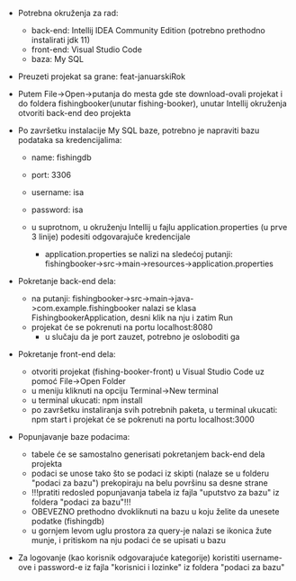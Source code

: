 * Potrebna okruženja za rad:
	- back-end: Intellij IDEA Community Edition (potrebno prethodno instalirati jdk 11)
	- front-end: Visual Studio Code
	- baza: My SQL 

* Preuzeti projekat sa grane: feat-januarskiRok

- Putem File->Open->putanja do mesta gde ste download-ovali projekat i do foldera fishingbooker(unutar fishing-booker), unutar Intellij okruženja otvoriti back-end deo projekta

- Po završetku instalacije My SQL baze, potrebno je napraviti bazu podataka sa kredencijalima:
	- name: fishingdb
	- port: 3306
	- username: isa
	- password: isa
	
	- u suprotnom, u okruženju Intellij u fajlu application.properties (u prve 3 linije) podesiti odgovarajuče kredencijale
		- application.properties se nalizi na sledećoj putanji: fishingbooker->src->main->resources->application.properties

* Pokretanje back-end dela:
	- na putanji: fishingbooker->src->main->java->com.example.fishingbooker nalazi se klasa FishingbookerApplication, desni klik na nju i zatim Run
	- projekat će se pokrenuti na portu localhost:8080
		- u slučaju da je port zauzet, potrebno je osloboditi ga

* Pokretanje front-end dela:
	- otvoriti projekat (fishing-booker-front) u Visual Studio Code uz pomoć File->Open Folder
	- u meniju kliknuti na opciju Terminal->New terminal
	- u terminal ukucati: npm install
	- po završetku instaliranja svih potrebnih paketa, u terminal ukucati: npm start i projekat će se pokrenuti na portu localhost:3000

* Popunjavanje baze podacima:
	- tabele će se samostalno generisati pokretanjem back-end dela projekta
	- podaci se unose tako što se podaci iz skipti (nalaze se u folderu "podaci za bazu") prekopiraju na belu površinu sa desne strane
	- !!!pratiti redosled popunjavanja tabela iz fajla "uputstvo za bazu" iz foldera "podaci za bazu"!!!
	- OBEVEZNO prethodno dvokliknuti na bazu u koju želite da unesete podatke (fishingdb) 
	- u gornjem levom uglu prostora za query-je nalazi se ikonica žute munje, i pritiskom na nju podaci će se upisati u bazu

* Za logovanje (kao korisnik odgovarajuće kategorije) koristiti username-ove i password-e iz fajla "korisnici i lozinke" iz foldera "podaci za bazu"
